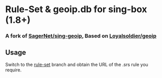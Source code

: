 # Rule-Set & geoip.db for sing-box (1.8+)

### A fork of [SagerNet/sing-geoip](https://github.com/SagerNet/sing-geoip), Based on [Loyalsoldier/geoip](https://github.com/Loyalsoldier/geoip)

## Usage

Switch to the [rule-set](https://github.com/ShanshanHY/sing-geoip/tree/rule-set) branch and obtain the URL of the .srs rule you require.
